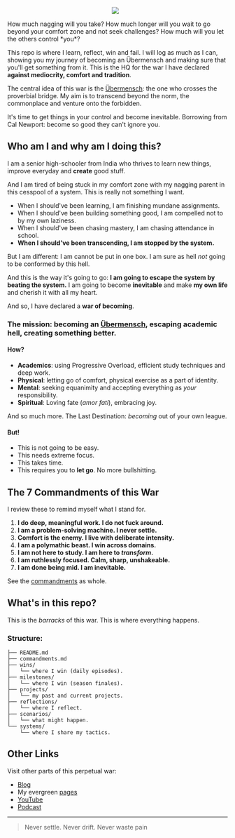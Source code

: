 <p align="center">
  <img src="https://github.com/moiSentineL/war-hq/blob/main/assets/war.png?raw=true" style="margin-right: 10px; vertical-align: middle">
</p>
How much nagging will you take? How much longer will you wait to go beyond your comfort zone and not seek challenges? How much will you let the others control *you*? 

This repo is where I learn, reflect, win and fail. I will log as much as I can, showing you my journey of becoming an Übermensch and making sure that you'll get something from it. This is the HQ for the war I have declared **against mediocrity, comfort and tradition**.

The central idea of this war is the [Übermensch](https://www.youtube.com/watch?v=EdNpNGqi0Ks): the one who crosses the proverbial bridge. My aim is to transcend beyond the norm, the commonplace and venture onto the forbidden. 

It's time to get things in your control and become inevitable. Borrowing from Cal Newport: become so good they can't ignore you.
## Who am I and why am I doing this?
I am a senior high-schooler from India who thrives to learn new things, improve everyday and **create** good stuff. 

And I am tired of being stuck in my comfort zone with my nagging parent in this cesspool of a system. This is really not something I want.

- When I should've been learning, I am finishing mundane assignments.
- When I should've been building something good, I am compelled not to by my own laziness.
- When I should've been chasing mastery, I am chasing attendance in school.
- **When I should've been transcending, I am stopped by the system.**

But I am different: I am cannot be put in one box. I am sure as hell *not* going to be conformed by this hell. 

And this is the way it's going to go: **I am going to escape the system by beating the system.** I am going to become **inevitable** and make **my own life** and cherish it with all my heart.

And so, I have declared a **war of becoming**. 
### The mission: becoming an [Übermensch](https://www.youtube.com/watch?v=EdNpNGqi0Ks), escaping academic hell, creating something better.

#### How?
- **Academics**: using Progressive Overload, efficient study techniques and deep work.
- **Physical**: letting go of comfort, physical exercise as a part of identity.
- **Mental**: seeking equanimity and accepting everything as *your* responsibility.
- **Spiritual**: Loving fate (*amor fati*), embracing joy.

And so much more. The Last Destination: *becoming* out of your own league.
#### But!
- This is not going to be easy.
- This needs extreme focus.
- This takes time.
- This requires you to **let go**. No more bullshitting.
## The 7 Commandments of this War 
I review these to remind myself what I stand for.

1. **I do deep, meaningful work. I do not fuck around.**  
2. **I am a problem-solving machine. I never settle.**  
3. **Comfort is the enemy. I live with deliberate intensity.**  
4. **I am a polymathic beast. I win across domains.**  
5. **I am not here to study. I am here to _transform_.**  
6. **I am ruthlessly focused. Calm, sharp, unshakeable.**  
7. **I am done being mid. I am inevitable.** 

See the [commandments](commandments.md) as whole.
## What's in this repo?
This is the *barracks* of this war. This is where everything happens.
### Structure:
```
├── README.md
├── commandments.md
├── wins/
│   └── where I win (daily episodes).
├── milestones/
│   └── where I win (season finales).
├── projects/
│   └── my past and current projects.
├── reflections/
│   └── where I reflect.
├── scenarios/
│   └── what might happen.
└── systems/
    └── where I share my tactics.
```
## Other Links
Visit other parts of this perpetual war:
- [Blog](https://nibirsan.org/blog/)
- My evergreen [pages](https://nibirsan.org/pages/)
- [YouTube](https://www.youtube.com/@nibirsankar)
- [Podcast](https://nibirsan.org/podcast)

---

> Never settle. Never drift. Never waste pain